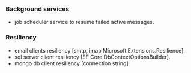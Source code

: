 
### Background services
- job scheduler service to resume failed active messages.

### Resiliency
- email clients resiliency [smtp, imap Microsoft.Extensions.Resilience].
- sql server client resiliency [EF Core DbContextOptionsBuilder].
- mongo db client resiliency [connection string].
